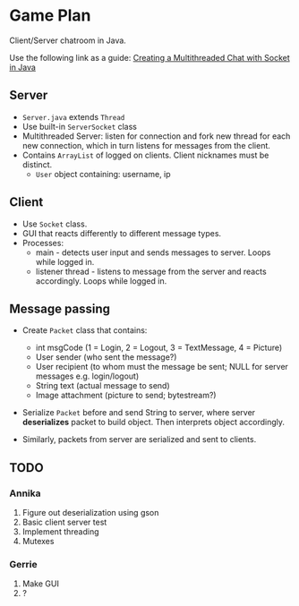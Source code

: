 # Game Plan

Client/Server chatroom in Java.

Use the following link as a guide: [Creating a Multithreaded Chat with Socket in Java](http://mrbool.com/creating-a-multithreaded-chat-with-socket-in-java/34275)

## Server

* `Server.java` extends `Thread`
* Use built-in `ServerSocket` class
* Multithreaded Server: listen for connection and fork new thread for each new connection, which in turn listens for messages from the client.
* Contains `ArrayList` of logged on clients. Client nicknames must be distinct.
	- `User` object containing: username, ip

## Client

* Use `Socket` class.
* GUI that reacts differently to different message types.
* Processes:
	- main - detects user input and sends messages to server. Loops while logged in.
	- listener thread - listens to message from the server and reacts accordingly. Loops while logged in.

## Message passing

* Create `Packet` class that contains:
	- int msgCode (1 = Login, 2 = Logout, 3 = TextMessage, 4 = Picture)
	- User sender (who sent the message?)
	- User recipient (to whom must the message be sent; NULL for server messages e.g. login/logout)
	- String text (actual message to send)
	- Image attachment (picture to send; bytestream?)

* Serialize `Packet` before and send String to server, where server **deserializes** packet to build object. Then interprets object accordingly.
* Similarly, packets from server are serialized and sent to clients.

## TODO

### Annika

1. Figure out deserialization using gson
2. Basic client server test
3. Implement threading
4. Mutexes

### Gerrie

1. Make GUI
2. ?

